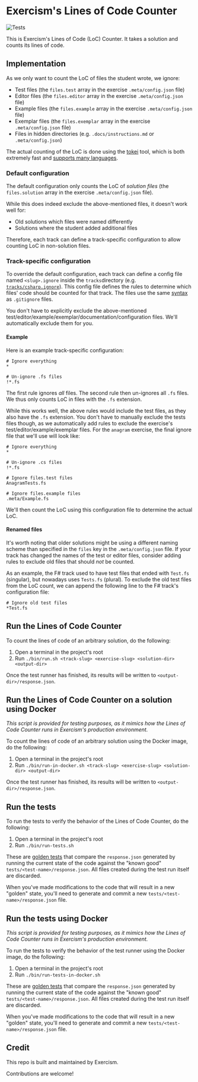 # Exercism's Lines of Code Counter

![Tests](https://github.com/exercism/lines-of-code-counter/workflows/Test/badge.svg)

This is Exercism's Lines of Code (LoC) Counter.
It takes a solution and counts its lines of code.

## Implementation

As we only want to count the LoC of files the student wrote, we ignore:

- Test files (the `files.test` array in the exercise `.meta/config.json` file)
- Editor files (the `files.editor` array in the exercise `.meta/config.json` file)
- Example files (the `files.example` array in the exercise `.meta/config.json` file)
- Exemplar files (the `files.exemplar` array in the exercise `.meta/config.json` file)
- Files in hidden directories (e.g. `.docs/instructions.md` or `.meta/config.json`)

The actual counting of the LoC is done using the [tokei](https://github.com/XAMPPRocky/tokei) tool, which is both extremely fast and [supports many languages](https://github.com/XAMPPRocky/tokei#supported-languages).

### Default configuration

The default configuration only counts the LoC of _solution files_ (the `files.solution` array in the exercise `.meta/config.json` file).

While this does indeed exclude the above-mentioned files, it doesn't work well for:

- Old solutions which files were named differently
- Solutions where the student added additional files

Therefore, each track can define a track-specific configuration to allow counting LoC in non-solution files.

### Track-specific configuration

To override the default configuration, each track can define a config file named `<slug>.ignore` inside the `tracks`directory (e.g. [`tracks/csharp.ignore`](./tracks/ruby.ignore)).
This config file defines the rules to determine which files' code should be counted for that track.
The files use the same [syntax](https://git-scm.com/docs/gitignore) as `.gitignore` files.

You don't have to explicitly exclude the above-mentioned test/editor/example/exemplar/documentation/configuration files.
We'll automatically exclude them for you.

#### Example

Here is an example track-specific configuration:

```gitignore
# Ignore everything
*

# Un-ignore .fs files
!*.fs
```

The first rule ignores _all_ files.
The second rule then un-ignores all `.fs` files.
We thus only counts LoC in files with the `.fs` extension.

While this works well, the above rules would include the test files, as they also have the `.fs` extension.
You don't have to manually exclude the tests files though, as we automatically add rules to exclude the exercise's test/editor/example/exemplar files.
For the `anagram` exercise, the final ignore file that we'll use will look like:

```gitignore
# Ignore everything
*

# Un-ignore .cs files
!*.fs

# Ignore files.test files
AnagramTests.fs

# Ignore files.example files
.meta/Example.fs
```

We'll then count the LoC using this configuration file to determine the actual LoC.

#### Renamed files

It's worth noting that older solutions might be using a different naming scheme than specified in the `files` key in the `.meta/config.json` file.
If your track has changed the names of the test or editor files, consider adding rules to exclude old files that should _not_ be counted.

As an example, the F# track used to have test files that ended with `Test.fs` (singular), but nowadays uses `Tests.fs` (plural).
To exclude the old test files from the LoC count, we can append the following line to the F# track's configuration file:

```gitignore
# Ignore old test files
*Test.fs
```

## Run the Lines of Code Counter

To count the lines of code of an arbitrary solution, do the following:

1. Open a terminal in the project's root
2. Run `./bin/run.sh <track-slug> <exercise-slug> <solution-dir> <output-dir>`

Once the test runner has finished, its results will be written to `<output-dir>/response.json`.

## Run the Lines of Code Counter on a solution using Docker

_This script is provided for testing purposes, as it mimics how the Lines of Code Counter runs in Exercism's production environment._

To count the lines of code of an arbitrary solution using the Docker image, do the following:

1. Open a terminal in the project's root
2. Run `./bin/run-in-docker.sh <track-slug> <exercise-slug> <solution-dir> <output-dir>`

Once the test runner has finished, its results will be written to `<output-dir>/response.json`.

## Run the tests

To run the tests to verify the behavior of the Lines of Code Counter, do the following:

1. Open a terminal in the project's root
2. Run `./bin/run-tests.sh`

These are [golden tests][golden] that compare the `response.json` generated by running the current state of the code against the "known good" `tests/<test-name>/response.json`. All files created during the test run itself are discarded.

When you've made modifications to the code that will result in a new "golden" state, you'll need to generate and commit a new `tests/<test-name>/response.json` file.

## Run the tests using Docker

_This script is provided for testing purposes, as it mimics how the Lines of Code Counter runs in Exercism's production environment._

To run the tests to verify the behavior of the test runner using the Docker image, do the following:

1. Open a terminal in the project's root
2. Run `./bin/run-tests-in-docker.sh`

These are [golden tests][golden] that compare the `response.json` generated by running the current state of the code against the "known good" `tests/<test-name>/response.json`. All files created during the test run itself are discarded.

When you've made modifications to the code that will result in a new "golden" state, you'll need to generate and commit a new `tests/<test-name>/response.json` file.

## Credit

This repo is built and maintained by Exercism.

Contributions are welcome!

[test-runners]: https://github.com/exercism/automated-tests/blob/master/docs/introduction.md
[golden]: https://ro-che.info/articles/2017-12-04-golden-tests
[exercism]: https://exercism.io
